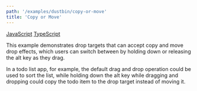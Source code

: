 ```yaml
---
path: '/examples/dustbin/copy-or-move'
title: 'Copy or Move'
---
```


[JavaScript](https://codesandbox.io/s/github/react-dnd/react-dnd/tree/gh-pages/examples_js/01-dustbin/copy-or-move)
[TypeScript](https://github.com/react-dnd/react-dnd/tree/master/packages/examples/src/01-dustbin/copy-or-move)

This example demonstrates drop targets that can accept copy and move
drop effects, which users can switch between by holding down or
releasing the alt key as they drag.

In a todo list app, for example, the default drag and drop operation
could be used to sort the list, while holding down the alt key while
dragging and dropping could copy the todo item to the drop target
instead of moving it.

<dustbin-copy-or-move></dustbin-copy-or-move>
